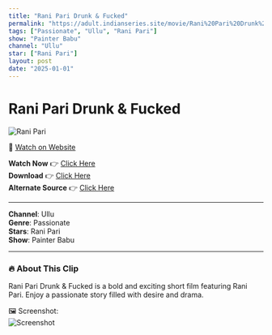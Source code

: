 ```yaml
---
title: "Rani Pari Drunk & Fucked"
permalink: "https://adult.indianseries.site/movie/Rani%20Pari%20Drunk%20%26%20Fucked"
tags: ["Passionate", "Ullu", "Rani Pari"]
show: "Painter Babu"
channel: "Ullu"
star: ["Rani Pari"]
layout: post
date: "2025-01-01"
---
```


# Rani Pari Drunk & Fucked

![Rani Pari](https://shorts.desisins.com/wp-content/uploads/2024/12/Rani-Pari-Drink-n-Fuck-Painter-Babu-DesiSins.com_.jpg)

🔗 [Watch on Website](https://adult.indianseries.site/movie/Rani%20Pari%20Drunk%20%26%20Fucked)

**Watch Now** 👉 [Click Here](https://adult.indianseries.site/movie/Rani%20Pari%20Drunk%20%26%20Fucked)  
**Download** 👉 [Click Here](https://adult.indianseries.site/movie/Rani%20Pari%20Drunk%20%26%20Fucked)  
**Alternate Source** 👉 [Click Here](https://adult.indianseries.site/movie/Rani%20Pari%20Drunk%20%26%20Fucked)

---

**Channel**: Ullu  
**Genre**: Passionate  
**Stars**: Rani Pari  
**Show**: Painter Babu

---

### 🔥 About This Clip

Rani Pari Drunk & Fucked is a bold and exciting short film featuring Rani Pari. Enjoy a passionate story filled with desire and drama.
 
🖼️ Screenshot:  
![Screenshot](https://shorts.desisins.com/wp-content/uploads/2024/12/Rani-Pari-Drink-n-Fuck-Painter-Babu-DesiSins.com_.jpg)
